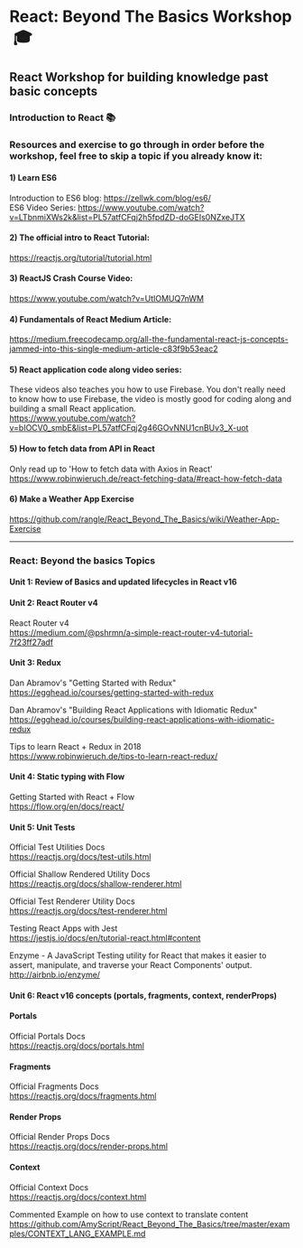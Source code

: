 # React: Beyond The Basics Workshop  :mortar_board:

## React Workshop for building knowledge past basic concepts

### Introduction to React :books:

### Resources and exercise to go through in order before the workshop, feel free to skip a topic if you already know it:

#### 1) Learn ES6

Introduction to ES6 blog:
https://zellwk.com/blog/es6/ \
ES6 Video Series:
https://www.youtube.com/watch?v=LTbnmiXWs2k&list=PL57atfCFqj2h5fpdZD-doGEIs0NZxeJTX

#### 2) The official intro to React Tutorial:

https://reactjs.org/tutorial/tutorial.html

#### 3) ReactJS Crash Course Video:

https://www.youtube.com/watch?v=UtIOMUQ7nWM

#### 4) Fundamentals of React Medium Article:

https://medium.freecodecamp.org/all-the-fundamental-react-js-concepts-jammed-into-this-single-medium-article-c83f9b53eac2

#### 5) React application code along video series:

These videos also teaches you how to use Firebase. You don't really need to know how to use Firebase, the video is mostly good for coding along and building a small React application. \
https://www.youtube.com/watch?v=bIOCV0_smbE&list=PL57atfCFqj2g46GOvNNU1cnBUv3_X-uot

#### 5) How to fetch data from API in React

Only read up to 'How to fetch data with Axios in React' \
https://www.robinwieruch.de/react-fetching-data/#react-how-fetch-data

#### 6) Make a Weather App Exercise

https://github.com/rangle/React_Beyond_The_Basics/wiki/Weather-App-Exercise

---

### React: Beyond the basics Topics

#### Unit 1: Review of Basics and updated lifecycles in React v16

#### Unit 2: React Router v4

React Router v4 \
https://medium.com/@pshrmn/a-simple-react-router-v4-tutorial-7f23ff27adf

#### Unit 3: Redux

Dan Abramov's "Getting Started with Redux" \
https://egghead.io/courses/getting-started-with-redux

Dan Abramov's "Building React Applications with Idiomatic Redux" \
https://egghead.io/courses/building-react-applications-with-idiomatic-redux

Tips to learn React + Redux in 2018 \
https://www.robinwieruch.de/tips-to-learn-react-redux/

#### Unit 4: Static typing with Flow

Getting Started with React + Flow \
https://flow.org/en/docs/react/

#### Unit 5: Unit Tests

Official Test Utilities Docs \
https://reactjs.org/docs/test-utils.html

Official Shallow Rendered Utility Docs \
https://reactjs.org/docs/shallow-renderer.html

Official Test Renderer Utility Docs \
https://reactjs.org/docs/test-renderer.html

Testing React Apps with Jest \
https://jestjs.io/docs/en/tutorial-react.html#content

Enzyme - A JavaScript Testing utility for React that makes it easier to assert, manipulate, and traverse your React Components' output. \
http://airbnb.io/enzyme/

#### Unit 6: React v16 concepts (portals, fragments, context, renderProps)

#### Portals

Official Portals Docs \
https://reactjs.org/docs/portals.html

#### Fragments

Official Fragments Docs \
https://reactjs.org/docs/fragments.html

#### Render Props

Official Render Props Docs \
https://reactjs.org/docs/render-props.html

#### Context

Official Context Docs \
https://reactjs.org/docs/context.html

Commented Example on how to use context to translate content \
https://github.com/AmyScript/React_Beyond_The_Basics/tree/master/examples/CONTEXT_LANG_EXAMPLE.md

